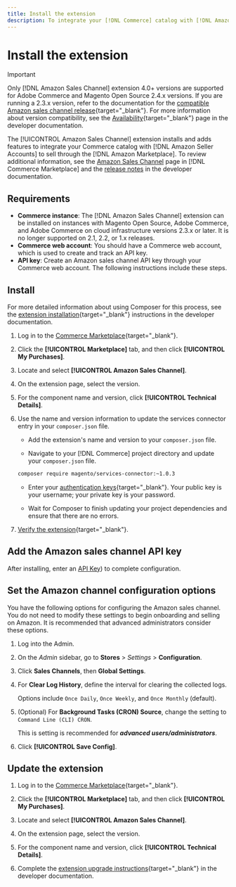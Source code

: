 ```yaml
---
title: Install the extension
description: To integrate your [!DNL Commerce] catalog with [!DNL Amazon Seller Accounts] and sell through the [!DNL Amazon Marketplace], download and install the Amazon Sales Channel extension.
---
```


# Install the extension

>[!IMPORTANT]
>
>Only [!DNL Amazon Sales Channel] extension 4.0+ versions are supported for Adobe Commerce and Magento Open Source 2.4.x versions. If you are running a 2.3.x version, refer to the documentation for the [compatible Amazon sales channel release](https://docs.magento.com/user-guide/v2.3/sales-channels/amazon/amazon-sales-channel.html){target="_blank"}. For more information about version compatibility, see the [Availability](https://devdocs.magento.com/release/availability.html){target="_blank"} page in the developer documentation.

The [!UICONTROL Amazon Sales Channel] extension installs and adds features to integrate your Commerce catalog with [!DNL Amazon Seller Accounts] to sell through the [!DNL Amazon Marketplace]. To review additional information, see the [Amazon Sales Channel](https://marketplace.magento.com/magento-module-amazon.html) page in [!DNL Commerce Marketplace] and the [release notes](https://devdocs.magento.com/extensions/amazon-sales/release-notes/) in the developer documentation.

## Requirements

-  **Commerce instance**: The [!DNL Amazon Sales Channel] extension can be installed on instances with Magento Open Source, Adobe Commerce, and Adobe Commerce on cloud infrastructure versions 2.3.x or later. It is no longer supported on 2.1, 2.2, or 1.x releases.
-  **Commerce web account**: You should have a Commerce web account, which is used to create and track an API key.
-  **API key**: Create an Amazon sales channel API key through your Commerce web account. The following instructions include these steps.

## Install

For more detailed information about using Composer for this process, see the [extension installation](https://devdocs.magento.com/extensions/install/){target="_blank"} instructions in the developer documentation.

1. Log in to the [Commerce Marketplace](https://marketplace.magento.com/customer/account/){target="_blank"}.

1. Click the **[!UICONTROL Marketplace]** tab, and then click **[!UICONTROL My Purchases]**.

1. Locate and select **[!UICONTROL Amazon Sales Channel]**.

1. On the extension page, select the version.

1. For the component name and version, click **[!UICONTROL Technical Details]**.

1. Use the name and version information to update the services connector entry in your `composer.json` file.

   -  Add the extension's name and version to your `composer.json` file.

   -  Navigate to your [!DNL Commerce] project directory and update your `composer.json` file.

     ```bash
     composer require magento/services-connector:~1.0.3
     ```

   -  Enter your [authentication keys](https://devdocs.magento.com/guides/v2.4/install-gde/prereq/connect-auth.html){target="_blank"}. Your public key is your username; your private key is your password.

   -  Wait for Composer to finish updating your project dependencies and ensure that there are no errors.

1. [Verify the extension](https://devdocs.magento.com/extensions/install/#verify-the-extension){target="_blank"}.

## Add the Amazon sales channel API key

After installing, enter an [API Key](./amazon-verify-api-key.md)) to complete configuration.

## Set the Amazon channel configuration options

You have the following options for configuring the Amazon sales channel. You do not need to modify these settings to begin onboarding and selling on Amazon. It is recommended that advanced administrators consider these options.

1. Log into the Admin.

1. On the _Admin_ sidebar, go to **Stores** > _Settings_ > **Configuration**.

1. Click **Sales Channels**, then **Global Settings**.

1. For **Clear Log History**, define the interval for clearing the collected logs.

   Options include `Once Daily`, `Once Weekly`, and `Once Monthly` (default).

1. (Optional) For **Background Tasks (CRON) Source**, change the setting to `Command Line (CLI) CRON`.
   
   This is setting is recommended for **_advanced users/administrators_**. 

1. Click **[!UICONTROL Save Config]**.

## Update the extension

1. Log in to the [Commerce Marketplace](https://marketplace.magento.com/customer/account/){target="_blank"}.

1. Click the **[!UICONTROL Marketplace]** tab, and then click **[!UICONTROL My Purchases]**.

1. Locate and select **[!UICONTROL Amazon Sales Channel]**.

1. On the extension page, select the version.

1. For the component name and version, click **[!UICONTROL Technical Details]**.

1. Complete the [extension upgrade instructions](https://devdocs.magento.com/extensions/install/#upgrade-an-extension){target="_blank"} in the developer documentation.
